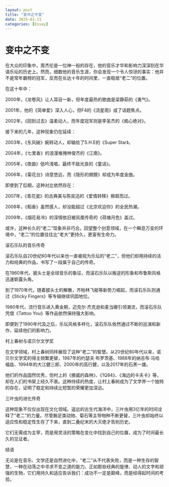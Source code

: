 ```yaml
---
layout: post
title: "变中之不变"
date: 2025-01-11
categories: [Essay]
---
```


# 变中之不变

在大众的印象中，周杰伦是一位神一般的存在，他的音乐才华和影响力深深刻在华语乐坛的历史上。然而，细数他的音乐生涯，你会发现一个令人惊讶的事实：他并不是常年霸榜的冠军，反而在长达十年的时间里，一直稳居“老二”的位置。

在这十年中：

2000年，《龙卷风》让人耳目一新，但年度最热的歌曲是梁静茹的《勇气》。

2001年，他的《简单爱》深入人心，但F4的《流星雨》成了话题焦点。

2002年，《回到过去》温柔动人，而年度冠军则是李圣杰的《痴心绝对》。

接下来的几年，这种现象仍在延续：

2003年，《东风破》婉转动人，却输给了S.H.E的《Super Star》。

2004年，《七里香》的浪漫难掩林俊杰的《江南》。

2005年，《夜曲》低吟浅唱，最终不敌光良的《童话》。

2006年，《菊花台》诗意悠远，而《隐形的翅膀》却成为年度金曲。

即使到了后期，这种对比依然存在：

2007年，《青花瓷》的古典美与陈奕迅的《爱情转移》擦肩而过。

2008年，《稻香》虽然感人，却没能超过《北京欢迎你》的全民热潮。

2009年，《烟花易冷》的深情依旧被凤凰传奇的《荷塘月色》盖过。

或许，这种长久的“老二”现象并非巧合。回望整个创意领域，在一个瞬息万变的环境中，“老二”的位置往往比“老大”更持久，更富有生命力。

滚石乐队的音乐传奇

滚石乐队自20世纪60年代以来也一直被视为乐坛的“老二”，但他们却用持续的活力和经典的作品，书写了一段属于自己的传奇。

在1960年代，披头士是全球音乐的象征，而滚石乐队以叛逆的形象和布鲁斯风格迅速崭露头角。

到了1970年代，随着披头士的解散，齐柏林飞艇等新势力崛起，而滚石乐队则通过《Sticky Fingers》等专辑继续巩固地位。

1980年代，流行音乐进入黄金期，迈克尔·杰克逊和麦当娜引领潮流，而滚石乐队凭借《Tattoo You》等作品依然保持强大影响。

即便到了1990年代及之后，乐坛风格多样化，滚石乐队依然通过不断的巡演和新作，延续他们的影响力。

村上春树与诺贝尔文学奖

在文学领域，村上春树同样展现了这种“老二”的智慧。从20世纪80年代以来，诺贝尔文学奖的得主频繁更替，1987年的约瑟夫·布罗茨基、1988年的纳吉布·马哈福兹、1994年的大江健三郎、2000年的高行健，以及2017年的石黑一雄。

他们的作品固然优秀，但村上的《挪威的森林》、《1Q84》、《海边的卡夫卡》等，却在人们的书架上经久不衰。这种持续的热度，让村上春树成为了文学界一个独特的存在，证明了稳定和持续比短暂的荣耀更加深远。

三叶虫的进化传奇

这种现象不仅仅出现在文化领域。遥远的古生代海洋中，三叶虫用3亿年的时间诠释了“老二”的力量。尽管腕足类动物、菊石等主导物种不断更替，三叶虫却始终以适应性和稳定性生存了下来，直到二叠纪末的大灭绝才告别历史。

它们无需成为主宰，而是用灵活的策略在变化中找到自己的位置，成为了时间最长久的见证者。

结语

无论是在音乐、文学还是自然进化中，“老二”从不代表失败，而是一种生存的智慧，一种在动荡之中寻求不变之道的能力。正如那些经典的旋律、动人的文字和顽强的生物，它们用持久和适应告诉我们：成功不一定是巅峰，而是经得起时间的考验。

